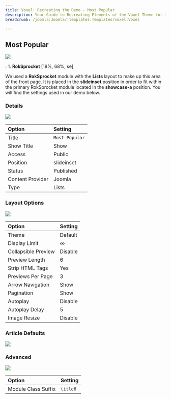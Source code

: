 ```yaml
---
title: Voxel: Recreating the Demo - Most Popular
description: Your Guide to Recreating Elements of the Voxel Theme for Joomla
breadcrumb: /joomla:Joomla/!templates:Templates/voxel:Voxel

---
```


Most Popular
-----
![][demo]

:   1. **RokSprocket** [18%, 68%, se]

We used a **RokSprocket** module with the **Lists** layout to make up this area of the front page. It is placed in the **slideinset** position in order to fit within the primary RokSprocket module located in the **showcase-a** position. You will find the settings used in our demo below.

### Details
![][demo2]

| Option           | Setting        |  
| :--------------- | :------------- |  
| Title            | `Most Popular` |  
| Show Title       | Show           |  
| Access           | Public         |  
| Position         | slideinset     |  
| Status           | Published      |  
| Content Provider | Joomla         |  
| Type             | Lists          |  

### Layout Options
![][demo3]

| Option              | Setting |  
| :------------------ | :------ |  
| Theme               | Default |  
| Display Limit       | ∞       |  
| Collapsible Preview | Disable |  
| Preview Length      | 6       |  
| Strip HTML Tags     | Yes     |  
| Previews Per Page   | 3       |  
| Arrow Navigation    | Show    |  
| Pagination          | Show    |  
| Autoplay            | Disable |  
| Autoplay Delay      | 5       |  
| Image Resize        | Disable |

### Article Defaults
![][demo4]

### Advanced
![][demo5]

| Option              | Setting   |  
| :------------------ | :-------- |  
| Module Class Suffix | `title6`  |

[demo]: assets/demo_2.jpeg
[demo2]: assets/voxmost_1.jpeg
[demo3]: assets/voxmost_2.jpeg
[demo4]: assets/voxmost_3.jpeg
[demo5]: assets/voxmost_4.jpeg